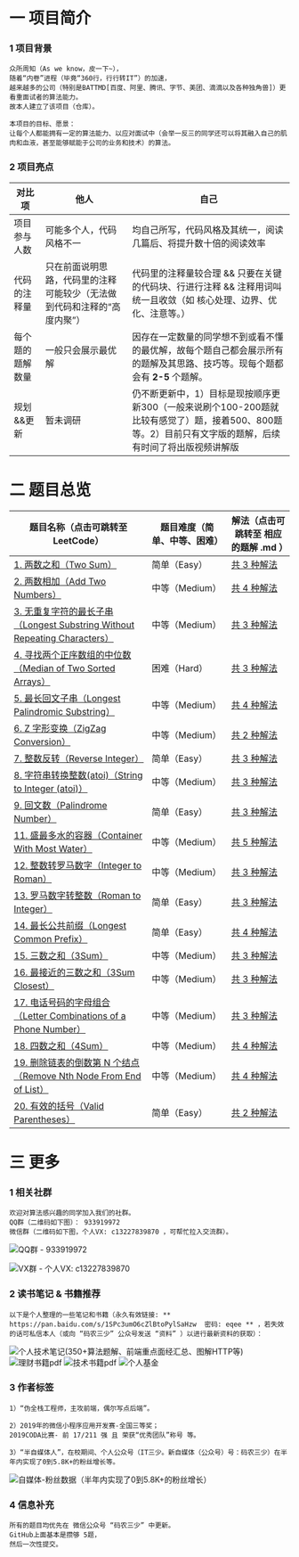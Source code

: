 # 一 项目简介
### 1 项目背景
```
众所周知（As we know，皮一下~），
随着“内卷”进程（毕竟“360行，行行转IT”）的加速，
越来越多的公司（特别是BATTMD[百度、阿里、腾讯、字节、美团、滴滴以及各种独角兽]）更看重面试者的算法能力。
故本人建立了该项目（仓库）。

本项目的目标、愿景：
让每个人都能拥有一定的算法能力、以应对面试中（会举一反三的同学还可以将其融入自己的肌肉和血液，甚至能够赋能于公司的业务和技术）的算法。
```

### 2 项目亮点
| 对比项 | 他人 | 自己 |
| --- | --- | --- |
| 项目参与人数 | 可能多个人，代码风格不一 | 均自己所写，代码风格及其统一，阅读几篇后、将提升数十倍的阅读效率 |
| 代码的注释量 | 只在前面说明思路，代码里的注释可能较少（无法做到代码和注释的“高度内聚”） | 代码里的注释量较合理 && 只要在关键的代码块、行进行注释 && 注释用词叫统一且收敛（如 核心处理、边界、优化、注意等。） |
| 每个题的题解数量 | 一般只会展示最优解 | 因存在一定数量的同学想不到或看不懂的最优解，故每个题自己都会展示所有的题解及其思路、技巧等。现每个题都会有 **2-5** 个题解。 |
| 规划&&更新 | 暂未调研 | 仍不断更新中，1）目标是现按顺序更新300（一般来说刷个100-200题就比较有感觉了）题，接着500、800题等。2）目前只有文字版的题解，后续有时间了将出版视频讲解版 |

# 二 题目总览
|  题目名称（点击可跳转至LeetCode）  |  题目难度（简单、中等、困难）  |  解法（点击可跳转至 相应的题解 .md ）  |
|  ----  |  ----  |  ----  |
| [1. 两数之和（Two Sum）](https://leetcode-cn.com/problems/two-sum/ "Title") | 简单（Easy） | [共 3 种解法](https://github.com/CYBYOB/algorithm-leetcode/blob/master/1.%20两数之和（Two%20Sum）/index.md "Title") |
| [2. 两数相加（Add Two Numbers）](https://leetcode-cn.com/problems/add-two-numbers/ "Title") | 中等（Medium） | [共 4 种解法](https://github.com/CYBYOB/algorithm-leetcode/blob/master/2.%20两数相加（Add%20Two%20Numbers）/index.md "Title") |
| [3. 无重复字符的最长子串（Longest Substring Without Repeating Characters）](https://leetcode-cn.com/problems/longest-substring-without-repeating-characters/ "Title") | 中等（Medium） | [共 3 种解法](https://github.com/CYBYOB/algorithm-leetcode/blob/master/3.%20无重复字符的最长子串（Longest%20Substring%20Without%20Repeating%20Characters）/index.md "Title") |
| [4. 寻找两个正序数组的中位数（Median of Two Sorted Arrays）](https://leetcode-cn.com/problems/median-of-two-sorted-arrays/ "Title") | 困难（Hard） | [共 3 种解法](https://github.com/CYBYOB/algorithm-leetcode/blob/master/4.%20寻找两个正序数组的中位数（Median%20of%20Two%20Sorted%20Arrays）/index.md "Title") |
| [5. 最长回文子串（Longest Palindromic Substring）](https://leetcode-cn.com/problems/longest-palindromic-substring/ "Title") | 中等（Medium） | [共 4 种解法](https://github.com/CYBYOB/algorithm-leetcode/blob/master/5.%20最长回文子串（Longest%20Palindromic%20Substring）/index.md "Title") |
| [6. Z 字形变换（ZigZag Conversion）](https://leetcode-cn.com/problems/zigzag-conversion/ "Title") | 中等（Medium） | [共 2 种解法](https://github.com/CYBYOB/algorithm-leetcode/blob/master/6.%20Z%20字形变换（ZigZag%20Conversion）/index.md "Title") |
| [7. 整数反转（Reverse Integer）](https://leetcode-cn.com/problems/reverse-integer/ "Title") | 简单（Easy） | [共 3 种解法](https://github.com/CYBYOB/algorithm-leetcode/blob/master/7.%20整数反转（Reverse%20Integer）/index.md "Title") |
| [8. 字符串转换整数(atoi)（String to Integer (atoi)）](https://leetcode-cn.com/problems/string-to-integer-atoi/ "Title") | 中等（Medium） | [共 3 种解法](https://github.com/CYBYOB/algorithm-leetcode/blob/master/8.%20字符串转换整数(atoi)（String%20to%20Integer%20(atoi)）/index.md "Title") |
| [9. 回文数（Palindrome Number）](https://leetcode-cn.com/problems/palindrome-number/ "Title") | 简单（Easy） | [共 3 种解法](https://github.com/CYBYOB/algorithm-leetcode/blob/master/9.%20回文数（Palindrome%20Number）/index.md "Title") |
| [11. 盛最多水的容器（Container With Most Water）](https://leetcode-cn.com/problems/container-with-most-water/ "Title") | 中等（Medium） | [共 5 种解法](https://github.com/CYBYOB/algorithm-leetcode/blob/master/11.%20盛最多水的容器（Container%20With%20Most%20Water）/index.md "Title") |
| [12. 整数转罗马数字（Integer to Roman）](https://leetcode-cn.com/problems/integer-to-roman/ "Title") | 中等（Medium） | [共 3 种解法](https://github.com/CYBYOB/algorithm-leetcode/blob/master/12.%20整数转罗马数字（Integer%20to%20Roman）/index.md "Title") |
| [13. 罗马数字转整数（Roman to Integer）](https://leetcode-cn.com/problems/roman-to-integer/ "Title") | 简单（Easy） | [共 3 种解法](https://github.com/CYBYOB/algorithm-leetcode/blob/master/13.%20罗马数字转整数（Roman%20to%20Integer）/index.md "Title") |
| [14. 最长公共前缀（Longest Common Prefix）](https://leetcode-cn.com/problems/longest-common-prefix/ "Title") | 简单（Easy） | [共 4 种解法](https://github.com/CYBYOB/algorithm-leetcode/blob/master/14.%20最长公共前缀（Longest%20Common%20Prefix）/index.md "Title") |
| [15. 三数之和（3Sum）](https://leetcode-cn.com/problems/3sum/ "Title") | 中等（Medium） | [共 3 种解法](https://github.com/CYBYOB/algorithm-leetcode/blob/master/15.%20三数之和（3Sum）/index.md "Title") |
| [16. 最接近的三数之和（3Sum Closest）](https://leetcode-cn.com/problems/3sum-closest/ "Title") | 中等（Medium） | [共 3 种解法](https://github.com/CYBYOB/algorithm-leetcode/blob/master/16.%20最接近的三数之和（3Sum%20Closest）/index.md "Title") |
| [17. 电话号码的字母组合（Letter Combinations of a Phone Number）](https://leetcode-cn.com/problems/letter-combinations-of-a-phone-number/ "Title") | 中等（Medium） | [共 3 种解法](https://github.com/CYBYOB/algorithm-leetcode/blob/master/17.%20电话号码的字母组合（Letter%20Combinations%20of%20a%20Phone%20Number）/index.md "Title") |
| [18. 四数之和（4Sum）](https://leetcode-cn.com/problems/4sum/ "Title") | 中等（Medium） | [共 4 种解法](https://github.com/CYBYOB/algorithm-leetcode/blob/master/18.%20四数之和（4Sum）/index.md "Title") |
| [19. 删除链表的倒数第 N 个结点（Remove Nth Node From End of List）](https://leetcode-cn.com/problems/remove-nth-node-from-end-of-list/ "Title") | 中等（Medium） | [共 4 种解法](https://github.com/CYBYOB/algorithm-leetcode/blob/master/19.%20删除链表的倒数第%20N%20个结点（Remove%20Nth%20Node%20From%20End%20of%20List）/index.md "Title") |
| [20. 有效的括号（Valid Parentheses）](https://leetcode-cn.com/problems/valid-parentheses/ "Title") | 简单（Easy） | [共 2 种解法](https://github.com/CYBYOB/algorithm-leetcode/blob/master/20.%20有效的括号（Valid%20Parentheses）/index.md "Title") |

# 三 更多
### 1 相关社群
```
欢迎对算法感兴趣的同学加入我们的社群。
QQ群（二维码如下图）： 933919972
微信群（二维码如下图，个人VX: c13227839870 ，可帮忙拉入交流群）。
```

![QQ群 - 933919972 ](https://files.mdnice.com/user/6999/df221a65-1f22-40f5-ba1b-ad19e6c95bde.png)

![VX群 - 个人VX: c13227839870 ](https://files.mdnice.com/user/6999/7c8c9f91-b757-45f5-8147-f2fbedf53d3b.png)

### 2 读书笔记 & 书籍推荐
```
以下是个人整理的一些笔记和书籍（永久有效链接: ** https://pan.baidu.com/s/1SPc3umO6cZlBtoPylSaHzw  密码: eqee ** ，若失效的话可私信本人（或向 “码农三少” 公众号发送 “资料” ）以进行最新资料的获取）：
```
![个人技术笔记(350+算法题解、前端重点面经汇总、图解HTTP等)](https://cdn.jsdelivr.net/gh/CYBYOB/img/2021-4-4/1617511535179-image.png)
![理财书籍pdf](https://cdn.jsdelivr.net/gh/CYBYOB/img/2021-4-4/1617511225028-image.png)
![技术书籍pdf](https://cdn.jsdelivr.net/gh/CYBYOB/img/2021-4-4/1617511414339-image.png)
![个人基金](https://files.mdnice.com/user/6999/2d50d4a1-094e-4d01-b141-0f94b3793108.png)

### 3 作者标签
```
1）“伪全栈工程师，主攻前端，偶尔写点后端”。

2）2019年的微信小程序应用开发赛-全国三等奖；
2019CODA比赛- 前 17/211 强 且 荣获“优秀团队”称号 等。

3）“半自媒体人”，在校期间、个人公众号（IT三少。新自媒体（公众号）号：码农三少）在半年内实现了0到5.8K+的粉丝增长等。
```
![自媒体-粉丝数据（半年内实现了0到5.8K+的粉丝增长）](https://cdn.jsdelivr.net/gh/CYBYOB/img/2021-8-28/1630134068710-%E7%B2%89%E4%B8%9D-%E6%95%B0%E6%8D%AE.jpg)

### 4 信息补充
```
所有的题目均优先在 微信公众号 “码农三少” 中更新。
GitHub上面基本是攒够 5题，
然后一次性提交。
```